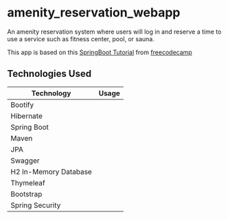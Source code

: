 # amenity_reservation_webapp
An amenity reservation system where users will log in and reserve a time to use a service such as fitness center, pool, or sauna.

This app is based on this [SpringBoot Tutorial](https://www.freecodecamp.org/news/spring-boot-tutorial-build-fast-modern-java-app/) from [freecodecamp](https://www.freecodecamp.org/)

## Technologies Used
|Technology|Usage|
|---|---|
|Bootify||
|Hibernate||
|Spring Boot ||
|Maven||
|JPA||
|Swagger||
|H2 In-Memory Database||
|Thymeleaf||
|Bootstrap||
|Spring Security||
